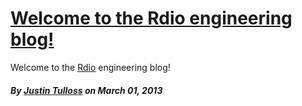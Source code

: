 [Welcome to the Rdio engineering blog!](/post/hello/)
=====================================================

Welcome to the [Rdio][2] engineering blog!

[1]: http://www.rdio.com/people/justin_tulloss/
[2]: http://www.rdio.com/

##### By [Justin Tulloss][1] on March 01, 2013
